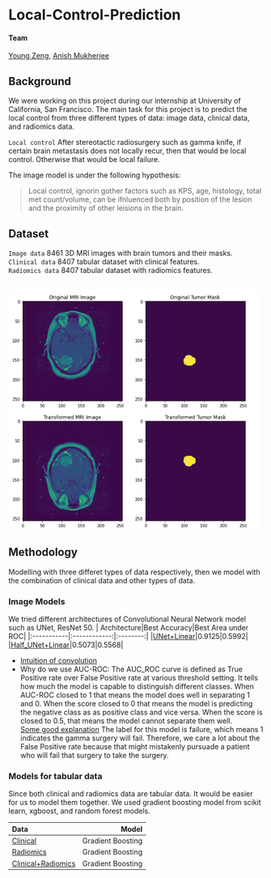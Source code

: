 # Local-Control-Prediction

#### Team
 [Young Zeng](github.com/youngzyx), [Anish Mukherjee](https://github.com/anmuai)

## Background
We were working on this project during our internship at University of California, San Francisco. The main task for this project is to predict the local control from three different types of data: image data, clinical data, and radiomics data. <br />

`Local control` After stereotactic radiosurgery such as gamma knife, if certain brain metastasis does not locally recur, then that would be local control. Otherwise that would be local failure.<br />

The image model is under the following hypothesis:
 > Local control, ignorin gother factors such as KPS, age, histology, total met count/volume, can be ifnluenced both by position of the lesion and the proximity  of other leisions in the brain.
  
## Dataset
`Image data` 8461 3D MRI images with brain tumors and their masks. <br />
`Clinical data` 8407 tabular dataset with clinical features. <br />
`Radiomics data` 8407 tabular dataset with radiomics features. <br />

<br/>
<img src = 'img/MRI_img.png' width = '500' >

## Methodology
Modelling with three differet types of data respectively, then we model with the combination of clinical data and other types of data.

### Image Models
We tried different architectures of Convolutional Neural Network model such as UNet, ResNet 50. 
| Architecture|Best Accuracy|Best Area under ROC|
|:-----------|:------------:|:--------:|
|[UNet+Linear](UNet_Linear.ipynb)|0.9125|0.5992|
|[Half_UNet+Linear](Half_UNet_Linear_balancing.ipynb)|0.5073|0.5568|
- [Intuition of convolution](https://towardsdatascience.com/intuitively-understanding-convolutions-for-deep-learning-1f6f42faee1)
- Why do we use AUC-ROC:
  The AUC_ROC curve is defined as True Positive rate over False Positive rate at various threshold setting. It tells how much the model is capable to distinguish different classes. When AUC-ROC closed to 1 that means the model does well in separating 1 and 0. When the score closed to 0 that means the model is predicting the negative class as as positive class and vice versa. When the score is closed to 0.5, that means the model cannot separate them well.<br/>
[Some good explanation](https://towardsdatascience.com/understanding-auc-roc-curve-68b2303cc9c5)
  The label for this model is failure, which means 1 indicates the gamma surgery will fail. Therefore, we care a lot about the False Positive rate because that might mistakenly pursuade a patient who will fail that surgery to take the surgery. 

### Models for tabular data
Since both clinical and radiomics data are tabular data. It would be easier for us to model them together. We used gradient boosting model from scikit learn, xgboost, and random forest models.

|Data|Model|
|:---|----:|
|[Clinical](Gradient_Boosting_clinical&radiomic.ipynb)|Gradient Boosting|
|[Radiomics](Gradient_Boosting_clinical&radiomic.ipynb)|Gradient Boosting|
|[Clinical+Radiomics](Gradient_Boosting_clinical&radiomic.ipynb)|Gradient Boosting|
